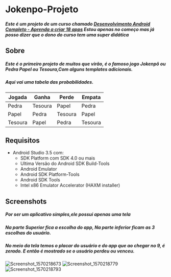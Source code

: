 # Jokenpo-Projeto
##### Este é um projeto de um curso chamado [Desenvolvimento Android Completo - Aprenda a criar 18 apps](https://www.udemy.com/course/curso-de-desenvolvimento-android-oreo/) **Estou apenas no começo mas já posso dizer que o dono do curso tem uma super didática**

## Sobre
##### Este é o primeiro projeto de muitos que virão, é o famoso jogo Jokenpô ou Pedra Papel ou Tesoura,Com alguns templates adicionais.
##### Aqui vai uma tabela das probabilidades.

| Jogada | Ganha | Perde | Empata|
|--------|-------|-------|-------| 
| Pedra  |Tesoura| Papel | Pedra |
| Papel  |Pedra  |Tesoura| Papel |
| Tesoura|Papel  | Pedra |Tesoura|


## Requisitos
* Android Studio 3.5 com:
    * SDK Platform com SDK 4.0 ou mais
    * Ultima Versão do Android SDK Build-Tools
    * Android Emulator 
    * Android SDK Platform-Tools
    * Android SDK Tools
    * Intel x86 Emulator Accelerator (HAXM installer) 

## Screenshots
##### Por ser um aplicativo simples,ele possui apenas uma tela
##### Na parte Superior fica a escolha do app, Na parte inferior ficam as 3 escolhas do usuário.
##### No meio da tela temos o placar do usuário e do app que ao chegar no 9, é zerado. E então é mostrado se o usuário perdeu ou venceu. 
![Screenshot_1570218673](https://user-images.githubusercontent.com/49169678/66236328-9c33d100-e6c8-11e9-8d86-adcf6d6ffaa3.png)
![Screenshot_1570218779](https://user-images.githubusercontent.com/49169678/66236329-9c33d100-e6c8-11e9-85ef-08d7a73bab93.png)
![Screenshot_1570218793](https://user-images.githubusercontent.com/49169678/66236330-9c33d100-e6c8-11e9-9e40-d17116118c55.png)

